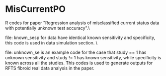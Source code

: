# MisCurrentPO
R codes for paper "Regression analysis of  misclassified current status data with potentially unknown test accuracy".\\

file: known_sesp for data have identical known sensitivity and specificity, this code is used in data simulation section. \\

file: unknown_se is an example code for the case that study == 1 has unknown sensitivity and study != 1 has known sensitivity, while specificity is known across all the studies. This codes is used to generate outputs for RFTS fibroid real data analysis in the paper. 
